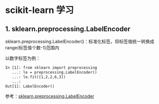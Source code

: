 # scikit-learn 学习

## 1. sklearn.preprocessing.LabelEncoder

sklearn.preprocessing.LabelEncoder()：标准化标签，将标签值统一转换成range(标签值个数-1)范围内

以数字标签为例：

``` xml
In [1]: from sklearn import preprocessing
   ...: le = preprocessing.LabelEncoder()
   ...: le.fit([1,2,2,6,3])
   ...:
Out[1]: LabelEncoder()
```



参考：[sklearn.preprocessing.LabelEncoder](<https://blog.csdn.net/kancy110/article/details/75043202>)